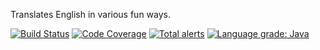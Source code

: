 Translates English in various fun ways.

[![Build Status](https://secure.travis-ci.org/jafl/language_game.png?branch=master)](http://travis-ci.org/jafl/language_game)
[![Code Coverage](https://img.shields.io/codecov/c/github/jafl/language_game.svg?style=flat)](https://codecov.io/gh/jafl/language_game)
[![Total alerts](https://img.shields.io/lgtm/alerts/g/jafl/language_game.svg?logo=lgtm&logoWidth=18)](https://lgtm.com/projects/g/jafl/language_game/alerts/)
[![Language grade: Java](https://img.shields.io/lgtm/grade/java/g/jafl/language_game.svg?logo=lgtm&logoWidth=18)](https://lgtm.com/projects/g/jafl/language_game/context:java)
